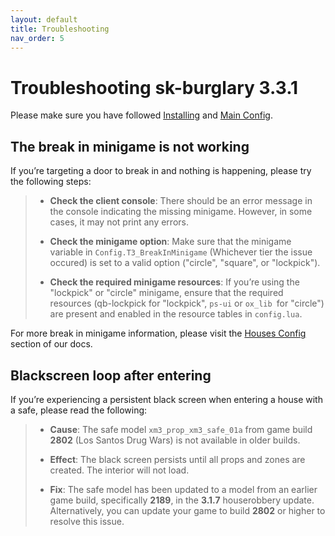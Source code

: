 ```yaml
---
layout: default
title: Troubleshooting
nav_order: 5
---
```


# Troubleshooting sk-burglary 3.3.1

Please make sure you have followed [Installing](https://mknzz.github.io/burglary-docs/install.html) and [Main Config](https://mknzz.github.io/burglary-docs/config.html).

## The break in minigame is not working

If you’re targeting a door to break in and nothing is happening, please try the following steps:

> - **Check the client console**: There should be an error message in the console indicating the missing minigame. However, in some cases, it may not print any errors.
>
> - **Check the minigame option**: Make sure that the minigame variable in `Config.T3_BreakInMinigame` (Whichever tier the issue occured) is set to a valid option ("circle", "square", or "lockpick").
>
> - **Check the required minigame resources**: If you’re using the "lockpick" or "circle" minigame, ensure that the required resources (qb-lockpick for "lockpick", `ps-ui` or `ox_lib `for "circle") are present and enabled in the resource tables in `config.lua`.

For more break in minigame information, please visit the [Houses Config](https://mknzz.github.io/burglary-docs/tier_config.html) section of our docs.

## Blackscreen loop after entering

If you’re experiencing a persistent black screen when entering a house with a safe, please read the following:

> - **Cause**: The safe model `xm3_prop_xm3_safe_01a` from game build **2802** (Los Santos Drug Wars) is not available in older builds.
>
> - **Effect**: The black screen persists until all props and zones are created. The interior will not load.
>
> - **Fix**: The safe model has been updated to a model from an earlier game build, specifically **2189**, in the **3.1.7** houserobbery update. Alternatively, you can update your game to build **2802** or higher to resolve this issue.




